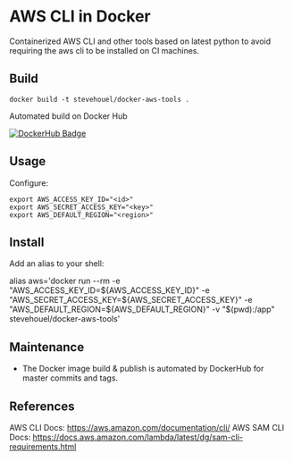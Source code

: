 # AWS CLI in Docker

Containerized AWS CLI and other tools based on latest python to avoid requiring the aws cli to be installed on CI machines.

## Build

```
docker build -t stevehouel/docker-aws-tools .
```

Automated build on Docker Hub

[![DockerHub Badge](http://dockeri.co/image/stevehouel/docker-aws-tools)](https://hub.docker.com/r/stevehouel/docker-aws-tools/)

## Usage

Configure:

```
export AWS_ACCESS_KEY_ID="<id>"
export AWS_SECRET_ACCESS_KEY="<key>"
export AWS_DEFAULT_REGION="<region>"
```


## Install

Add an alias to your shell:


alias aws='docker run --rm -e "AWS_ACCESS_KEY_ID=${AWS_ACCESS_KEY_ID}" -e "AWS_SECRET_ACCESS_KEY=${AWS_SECRET_ACCESS_KEY}" -e "AWS_DEFAULT_REGION=${AWS_DEFAULT_REGION}" -v "$(pwd):/app" stevehouel/docker-aws-tools'


## Maintenance

- The Docker image build & publish is automated by DockerHub for master commits and tags.

## References

AWS CLI Docs: https://aws.amazon.com/documentation/cli/
AWS SAM CLI Docs: https://docs.aws.amazon.com/lambda/latest/dg/sam-cli-requirements.html

